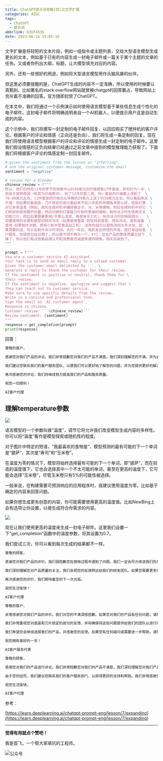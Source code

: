 ```yaml
---
title: ChatGPT提示词攻略(四)之文字扩展
categories: AIGC
tags:
  - ChatGPT
  - 提示词
abbrlink: 63bf453b
date: 2023-06-16 19:05:16
---
```


文字扩展是将较短的文本片段，例如一组指令或主题列表，交给大型语言模型生成更长的文本，例如基于已有的内容生成一封电子邮件或一篇关于某个主题的文章的任务。又或者你列出大纲，标题，让大模型填充对应的内容。



另外，还有一些很好的用途，例如将大型语言模型用作头脑风暴的伙伴。



但这里必须要提醒的是，ChatGPT生成的内容不一定准确，所以使用的时候要认真甄别。比如著名的stack overflow网站就曾被chatgpt的回答霸占，导致网站上充斥着不准确的回答。官方随即封禁了ChatGPT。

<!--more-->

在本文中，我们将通过一个示例演示如何使用语言模型基于某些信息生成个性化的电子邮件。这封电子邮件将明确说明来自一个AI机器人，以便提示用户这是自动生成的内容。



这个示例中，我们将撰写一封定制的电子邮件回复，以回应购买了搅拌机的客户评论。根据客户的评论和情感（正向还是负向），我们将生成一条定制的回复。现在我们将使用语言模型根据客户的评论和评论的情感生成一封定制的电子邮件。这里我们假设情感的正负向结果已经通过之前文章中提到的模型推理能力获取了。下面我们将根据客户评论的情感定制一封回复邮件。



```python
# given the sentiment from the lesson on "inferring",
# and the original customer message, customize the email
sentiment = "negative"

# review for a blender
chinese_review = f"""
所以，他们仍然在11月的季节性销售中以约49美元的价格销售17件套装，折扣约为一半，\
但由于某种原因（称其为价格欺诈），到了12月的第二周，同一套装的价格都上涨到了  \
70-89美元左右。11件套装的价格也比早期的29美元上涨了约10美元左右。所以看起来还 \
不错，但如果你看底座，刀片锁定的部分看起来不如几年前的早期版本那么好，但我打算  \
对它非常温柔（例如，我先在搅拌机中碾碎像豆子、冰、米等硬物，然后在搅拌机中将它  \
们粉碎到我想要的份量，然后切换到打蛋器刀片制作更细的面粉，制作冰沙时先使用交叉  \
切割刀片，然后如果需要更细/不那么浆状，再使用平刀片）。制作冰沙时的特别提示：  \
将要使用的水果和蔬菜切碎并冷冻（如果使用菠菜-轻轻炖软菠菜，然后冷冻，直到准备  \
使用-如果制作冰糕，使用小到中型食品加工机），这样你就可以避免添加太多冰块，如  \
果需要的话，可以在制作冰沙时添加。大约一年后，电机发出奇怪的声音。我打电话给客  \
户服务，但保修已经过期了，所以我不得不再买一个。FYI：这些产品的整体质量已经下  \
降了，所以他们有点依靠品牌认可和消费者忠诚度来维持销售。两天后收到了。
"""
```

```python
prompt = f"""
You are a customer service AI assistant.
Your task is to send an email reply to a valued customer.
Given the customer email delimited by ```, \
Generate a reply to thank the customer for their review.
If the sentiment is positive or neutral, thank them for \
their review.
If the sentiment is negative, apologize and suggest that \
they can reach out to customer service. 
Make sure to use specific details from the review.
Write in a concise and professional tone.
Sign the email as `AI customer agent`.
Response in chinese.
Customer review: ```{chinese_review}```
Review sentiment: {sentiment}
"""
response = get_completion(prompt)
print(response)
```

回答：

```python
尊敬的客户，

感谢您对我们产品的评论。我们非常抱歉您对我们的产品不满意。我们深刻理解您的不满，并为此向您道歉。

我们建议您联系我们的客户服务团队，以便我们可以更好地了解您的问题，并为您提供更好的解决方案。我们将竭尽全力解决您的问题，以确保您对我们的服务感到满意。

再次感谢您的评论，我们将继续努力提高我们的产品和服务质量。

祝您一切顺利！

AI客户代理
```



## 理解temperature参数

![](https://sf-blog-images.oss-cn-hangzhou.aliyuncs.com/image-20230615225003603.png)



语言模型的一个参数叫做“温度”，调节它将允许我们改变模型生成内容的多样性。你可以将“温度”看作是模型探索或随机性的程度。



对于图片中特定的短语，“我最喜欢的食物是”，模型预测的最有可能的下一个单词是“披萨”，其次是“寿司”和“玉米卷”。



在温度为零的情况下，模型将始终选择最有可能的下一个单词，即“披萨”，而在较高的温度值下，它也会选择其中一个不太可能的单词，甚至在更高的温度下，它可能会选择“玉米卷”，尽管玉米卷只有5%的可能性被选择。



一般来说，在构建需要可预测响应的应用程序时，我建议使用温度为零。比如基于确定的内容来回答问题。



如果你想生成更有创意的内容，你可能需要使用更高的温度值。比如NewBing上会有选项让你设置，以便生成符合你需求的内容。

![](https://sf-blog-images.oss-cn-hangzhou.aliyuncs.com/image-20230615235553163.png)



现在让我们使用更高的温度来生成一封电子邮件。这里我们设置一下“get_completion”函数中的温度参数，将其设置为0.7。



我们尝试三次，你可以看到每次生成的结果都不一样。

```python
尊敬的顾客，

感谢您对我们产品的评价。我们很抱歉您在使用过程中遇到了问题，我们一定会尽力改进我们的产品和服务。

我们深刻理解您对产品质量的关注，我们会把您的反馈转达给我们的研发团队。如果您需要更多的帮助，请联系我们的客户服务部门，他们将竭诚为您服务。

再次感谢您的评价，我们期待着您的下一次光临。

祝您生活愉快！

AI客户代理
```



```python
尊敬的客户，

非常感谢您对我们产品的评价。我们对您的不满深感抱歉。如果您对我们的产品有任何问题，请随时联系我们的客户服务部门以获取帮助。我们将竭尽所能，确保您得到最好的处理。

我们非常重视您对底座和刀片锁定的部分的反馈，并将确保将这些问题提供给我们的团队以进行改进。同时，我们很高兴听到您对我们产品的制作方式感到满意。

我们希望您会继续选择我们的产品，并感谢您的反馈。如果您有任何疑问或需要进一步帮助，请随时与我们联系。

祝您拥有美好的一天！

AI客户服务代表
```



```python
尊敬的顾客，

感谢您对我们的产品进行评论。我们非常抱歉您对我们的产品不满意。我们深刻理解您对我们产品质量的关注，我们将尽最大的努力来提高我们的服务质量。

由于您的经历，我们建议您联系我们的客户服务部门，以获得更好的支持和帮助。我们非常感谢您对我们的品牌的忠诚和信任，我们将不断努力提高我们的产品质量和服务水平。

祝您生活愉快。

AI客户代理
```



参考：

[https://learn.deeplearning.ai/chatgpt-prompt-eng/lesson/7/expanding](https://learn.deeplearning.ai/chatgpt-prompt-eng/lesson/7/expanding)





---

**觉得有用就点个赞吧！**

我是首飞，一个帮大家填坑的工程师。

![公众号](https://sf-blog-images.oss-cn-hangzhou.aliyuncs.com/shoufei_qr_gongzhonghao.jpg)